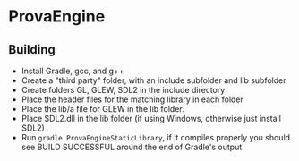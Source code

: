 # ProvaEngine

## Building

* Install Gradle, gcc, and g++
* Create a "third party" folder, with an include subfolder and lib subfolder
* Create folders GL, GLEW, SDL2 in the include directory
* Place the header files for the matching library in each folder
* Place the lib/a file for GLEW in the lib folder.
* Place SDL2.dll in the lib folder (if using Windows, otherwise just install SDL2)
* Run `gradle ProvaEngineStaticLibrary`, if it compiles properly you should see BUILD SUCCESSFUL around the end of Gradle's output